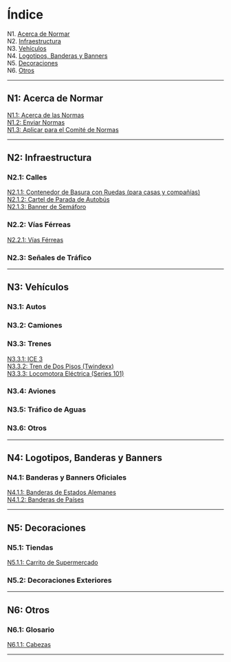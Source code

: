 # Índice

N1. [Acerca de Normar](#n1-acerca-de-normar) <br/>
N2. [Infraestructura](#n2-infraestructura) <br/>
N3. [Vehículos](#n3-vehículos) <br/>
N4. [Logotipos, Banderas y Banners](#n4-logotipos-banderas-y-banners) <br/>
N5. [Decoraciones](#n5-decoraciones) <br/>
N6. [Otros](#n6-otros)

***

## N1: Acerca de Normar

[N1.1: Acerca de las Normas](/BTEN/ES/N1/1) <br/>
[N1.2: Enviar Normas](/BTEN/ES/N1/2) <br/>
[N1.3: Aplicar para el Comité de Normas](/BTEN/ES/N1/3)

***

## N2: Infraestructura
### N2.1: Calles
[N2.1.1: Contenedor de Basura con Ruedas (para casas y compañías)](/BTEN/ES/N2/1/1) <br/>
[N2.1.2: Cartel de Parada de Autobús](/BTEN/ES/N2/1/2) <br/>
[N2.1.3: Banner de Semáforo](/BTEN/ES/N2/1/3)
### N2.2: Vías Férreas
[N2.2.1: Vías Férreas](/BTEN/ES/N2/2/1)
### N2.3: Señales de Tráfico

***

## N3: Vehículos
### N3.1: Autos
### N3.2: Camiones
### N3.3: Trenes
[N3.3.1: ICE 3](/BTEN/ES/N3/3/1) <br/>
[N3.3.2: Tren de Dos Pisos (Twindexx)](/BTEN/ES/N3/3/2) <br/>
[N3.3.3: Locomotora Eléctrica (Series 101)](/BTEN/ES/N3/3/3)
### N3.4: Aviones
### N3.5: Tráfico de Aguas
### N3.6: Otros

***

## N4: Logotipos, Banderas y Banners
### N4.1: Banderas y Banners Oficiales
[N4.1.1: Banderas de Estados Alemanes](/BTEN/ES/N4/1/1) <br/>
[N4.1.2: Banderas de Países](/BTEN/ES/N4/1/2)

***

## N5: Decoraciones
### N5.1: Tiendas
[N5.1.1: Carrito de Supermercado](/BTEN/ES/N5/1/1)
### N5.2: Decoraciones Exteriores

***

## N6: Otros
### N6.1: Glosario
[N6.1.1: Cabezas](/BTEN/ES/N6/1/1)

***
